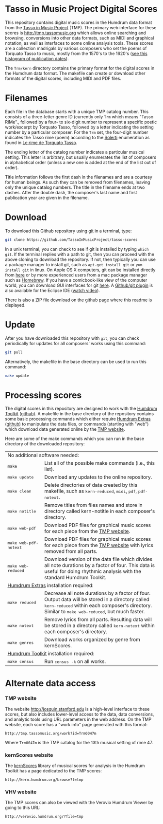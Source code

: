 # Tasso in Music Project Digital Scores #

This repository contains digital music scores in the Humdrum data
format from the [Tasso in Music Project](http://tmp.tassomusic.org) (TMP).
The primary web interface for these scores is http://tmp.tassomusic.org
which allows online searching and browsing, conversions into other
data formats, such as MIDI and graphical notation, as well as
interfaces to some online analysis tools.  These scores are a
collection madrigals by various composers who set the poems of
Torquato Tasso to music, mostly from the 1570's to the 1620's ([see
this histogram of publication dates](https://plot.ly/~craigsapp/2/)).

The `Trm/kern` directory contains the primary format for the digital
scores in the Humdrum data format.  The makefile can create or
download other formats of the digital scores, including MIDI and
PDF files.

# Filenames #

Each file in the database starts with a unique TMP catalog number.
This consists of a three-letter genre ID (currently only `Trm` which
means "Tasso RiMe"., followed by a four- to six-digit number to
represent a specific poetic work/excerpt by Torquato Tasso, followed
by a letter indicating the setting number by a particular composer.
For the `Trm` set, the four-digit number indicates the Tasso rime
(poem) according to the
[Solerti](https://it.wikipedia.org/wiki/Angelo_Solerti) enumeration
as found in [Le rime de Torquato
Tasso](https://archive.org/details/lerimeditorquat00solegoog).

The ending letter of the catalog number indicates a particular
musical setting.  This letter is arbitrary, but usually enumerates
the list of composers in alphabetical order (unless a new one is
added at the end of the list out of order).

Title information follows the first dash in the filenames and are
a courtesy for human beings.  As such they can be removed from
filenames, leaving only the unique catalog numbers.  The title
in the filename ends at two dashes.  After the double dash, the
composer's last name and first publication year are given in the
filename.


# Download #

To download this Github repository using
[git](http://en.wikipedia.org/wiki/Git_%29software%29) in a terminal, type:

```bash
git clone https://github.com/TassoInMusicProject/tasso-scores
```

In a unix terminal, you can check to see if git is installed by
typing ```which git```.  If the terminal replies with a path to
git, then you can proceed with the above cloning to download the
repository.  If not, then typically you can use a package manager
to install git, such as ```apt-get install git``` or ```yum install
git``` in linux.  On Apple OS X computers, git can be installed
directly from [here](http://git-scm.com/download/mac) or by more
experienced users from a mac package manager such as
[Homebrew](http://brew.sh).  If you have a comicbook-like view of the
computer world, you can download GUI interfaces for git
[here](http://git-scm.com/downloads/guis).  A [Github/git
plugin](http://eclipse.github.com) is also available for the Eclipse
IDE ([watch video](http://www.youtube.com/watch?v=ptK9-CNms98)).

There is also a ZIP file download on the github page where this
readme is displayed.


# Update #

After you have downloaded this repository with `git`, you can check 
periodically for updates for all composers' works using this command:

```bash
git pull
```

Alternatively, the makefile in the base directory can be used to
run this command:

```bash
make update
```

# Processing scores #

The digital scores in this repository are designed to work with the
[Humdrum Toolkit](http://www.humdrum.org)
([github](https://github.com/humdrum-tools/humdrum-tools)).
A makefile in the base directory of the repository contains some
basic processing commands which either require 
[Humdrum Extras](http://extras.humdrum.org) 
([github](https://github.com/craigsapp/humextra))
to manipulate the
data files, or commands (starting with "web") which download data
generated online by the [TMP website](http://tmp.tassomusic.org).

Here are some of the make commands which you can run in the base directory
of the downloaded repository:

<table>
<tr><td width=200 colspan=2> No additional software needed: </td></tr>
<tr><td><tt>make</tt></td>
    <td>  List all of the possible make commands (i.e., this list).
    </tr>
<tr><td><tt>make&nbsp;update</tt></td>
    <td>  Download any updates to the online repository.
    </tr>
<tr><td><tt>make&nbsp;clean</tt></td>
    <td>  Delete directories of data created by this makefile, such as
	  <tt>kern-reduced</tt>, <tt>midi</tt>, <tt>pdf</tt>, 
	  <tt>pdf-notext</tt>.
    </tr>
<tr><td><tt>make&nbsp;notitle</tt></td>
    <td>  Remove titles from files names and store in directory
         called kern-notitle in each composer's directory.
    </tr>
<tr><td><tt>make&nbsp;web-pdf</tt></td>
    <td>  Download PDF files for graphical music scores for each piece from the
	  <a href=http://josquin.stanford.edu>TMP website</a>.
    </tr>
<tr><td><tt>make&nbsp;web-pdf-notext</tt></td>
    <td>  Download PDF files for graphical music scores for each piece from the
	  <a href=http://josquin.stanford.edu>TMP website</a> with lyrics removed
	  from all parts.
    </tr>
<tr><td><tt>make&nbsp;web-reduced</tt></td>
    <td>  Download version of the data file which divides all note durations
          by a factor of four.  This data is useful for doing rhythmic
	  analysis with the standard Humdrum Toolkit.  
    </tr>
<tr><td colspan=2> <a href=http://github.com/craigsapp/humextra>Humdrum Extras</a>
      installation required: </td></tr>
<tr><td><tt>make&nbsp;reduced</tt></td>
    <td>  Decrease all note durations by a factor of four.  Output data 
          will be stored in a directory called <tt>kern-reduced</tt> within
          each composer's directory.  Similar to <tt>make web-reduced</tt>, but
	  much faster.
    </tr>
<tr><td><tt>make&nbsp;notext</tt></td>
    <td>  Remove lyrics from all parts. Resulting data
          will be stored in a directory called <tt>kern-notext</tt> within
          each composer's directory.  
    </tr>
<tr><td><tt>make&nbsp;genres</tt></td>
    <td>  Download works organized by genre from kernScores.
    </tr>
<tr><td colspan=2> <a href=http://github.com/humdrum-tools/humdrum-tools>Humdrum Toolkit</a>
      installation required: </td></tr>
<tr><td><tt>make&nbsp;census</tt></td>
    <td>  Run <tt>census&nbsp;-k</tt> on all works.
    </tr>
</table>



# Alternate data access #

### TMP website ###

The website http://josquin.stanford.edu is a high-level interface
to these scores, but also includes lower-level access to the data,
data conversions, and analytic tools using URL parameters in the
web address.  On the TMP website, each score has a "work info" page
generated with this format:

```
http://tmp.tassomusic.org/work?id=Trm0047m
```

Where ```Trm0047m``` is the TMP catalog for the 13th musical setting
of rime 47.  


### kernScores website ###

The [kernScores](http://kern.humdrum.org) library of musical scores
for analysis in the Humdrum Toolkit has a page dedicated to the TMP
scores:

```
http://kern.humdrum.org/browse?l=tmp
```

### VHV website ###

The TMP scores can also be viewed with the Verovio Humdrum Viewer by
going to this URL:

```
http://verovio.humdrum.org/?file=tmp
```

